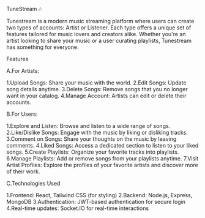 TuneStream 🎶

Tunestream is a modern music streaming platform where users can create two types of accounts: Artist or Listener. Each type offers a unique set of features tailored for music lovers and creators alike. Whether you're an artist looking to share your music or a user curating playlists, Tunestream has something for everyone.

Features

A.For Artists:

1.Upload Songs: Share your music with the world.
2.Edit Songs: Update song details anytime.
3.Delete Songs: Remove songs that you no longer want in your catalog.
4.Manage Account: Artists can edit or delete their accounts.

B.For Users:

1.Explore and Listen: Browse and listen to a wide range of songs.
2.Like/Dislike Songs: Engage with the music by liking or disliking tracks.
3.Comment on Songs: Share your thoughts on the music by leaving comments.
4.Liked Songs: Access a dedicated section to listen to your liked songs.
5.Create Playlists: Organize your favorite tracks into playlists.
6.Manage Playlists: Add or remove songs from your playlists anytime.
7.Visit Artist Profiles: Explore the profiles of your favorite artists and discover more of their work.

C.Technologies Used

1.Frontend: React, Tailwind CSS (for styling)
2.Backend: Node.js, Express, MongoDB
3.Authentication: JWT-based authentication for secure login
4.Real-time updates: Socket.IO for real-time interactions
